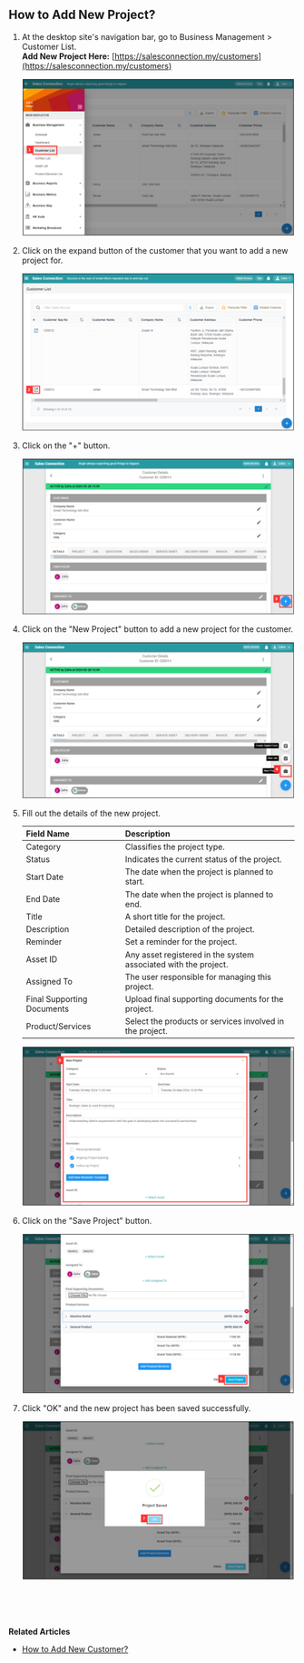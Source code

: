## How to Add New Project?
    
  1. At the desktop site's navigation bar, go to Business Management > Customer List.<br>
     **Add New Project Here:** [https://salesconnection.my/customers](https://salesconnection.my/customers)<br>
     
     <p align="center">
       <img src="img/Add_New_Project_Step_1.png" alt="Add New Project Step 1">
     </p>

  2. Click on the expand button of the customer that you want to add a new project for.<br>

     <p align="center">
       <img src="img/Add_New_Project_Step_2.png" alt="Add New Project Step 2">
     </p>

  3. Click on the "+" button.<br>
     
     <p align="center">
       <img src="img/Add_New_Project_Step_3.png" alt="Add New Project Step 3">
     </p>

  4. Click on the "New Project" button to add a new project for the customer.<br>

     <p align="center">
       <img src="img/Add_New_Project_Step_4.png" alt="Add New Project Step 4">
     </p>
     
  5. Fill out the details of the new project.<br>

     | Field Name| Description |
     |-------|---------|
     | Category | Classifies the project type. |
     | Status | Indicates the current status of the project. |
     | Start Date | The date when the project is planned to start. |
     | End Date | The date when the project is planned to end. |
     | Title | A short title for the project. |
     | Description | Detailed description of the project. |
     | Reminder | Set a reminder for the project. |
     | Asset ID | Any asset registered in the system associated with the project. |
     | Assigned To | The user responsible for managing this project. |
     | Final Supporting Documents | Upload final supporting documents for the project. |
     | Product/Services | Select the products or services involved in the project. |
          
     <p align="center">
       <img src="img/Add_New_Project_Step_5.png" alt="Add New Project Step 5">
     </p>

6. Click on the "Save Project" button.<br>

     <p align="center">
       <img src="img/Add_New_Project_Step_6.png" alt="Add New Project Step 6">
     </p>

7. Click "OK" and the new project has been saved successfully.<br>

     <p align="center">
       <img src="img/Add_New_Project_Step_7.png" alt="Add New Project Step 7">
     </p>
     <br><br><br>

**Related Articles**<br>
- [How to Add New Customer?](Add_New_Customer.md)
